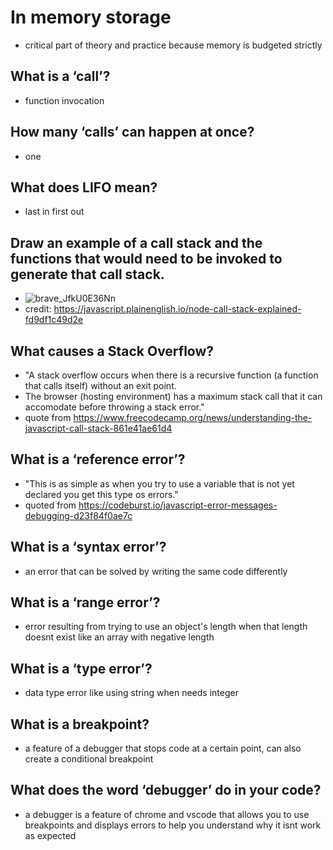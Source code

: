 # In memory storage
- critical part of theory and practice because memory is budgeted strictly 
## What is a ‘call’?
-  function invocation
## How many ‘calls’ can happen at once?
- one 
## What does LIFO mean?
- last in first out
## Draw an example of a call stack and the functions that would need to be invoked to generate that call stack.
- ![brave_JfkU0E36Nn](https://user-images.githubusercontent.com/115520730/202830203-07308784-cf51-4a17-9b5b-216d3a02be42.png)
- credit:  https://javascript.plainenglish.io/node-call-stack-explained-fd9df1c49d2e
## What causes a Stack Overflow?
- "A stack overflow occurs when there is a recursive function (a function that calls itself) without an exit point. 
- The browser (hosting environment) has a maximum stack call that it can accomodate before throwing a stack error."
- quote from https://www.freecodecamp.org/news/understanding-the-javascript-call-stack-861e41ae61d4 
## What is a ‘reference error’?
- "This is as simple as when you try to use a variable that is not yet declared you get this type os errors."
-  quoted from https://codeburst.io/javascript-error-messages-debugging-d23f84f0ae7c
## What is a ‘syntax error’?
- an error that can be solved by writing the same code differently 
## What is a ‘range error’?
- error resulting from trying to use an object's length when that length doesnt exist like an array with negative length
## What is a ‘type error’?
- data type error like using string when needs integer 
## What is a breakpoint?
- a feature of a debugger that stops code at a certain point, can also create a conditional breakpoint
## What does the word ‘debugger’ do in your code?
- a debugger is a feature of chrome and vscode that allows you to use breakpoints and displays errors to help you understand why it isnt work as expected

